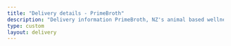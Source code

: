 ```yaml
---
title: "Delivery details - PrimeBroth"
description: "Delivery information PrimeBroth, NZ's animal based wellness drink"
type: custom
layout: delivery
---
```



